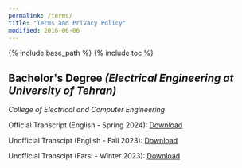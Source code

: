```yaml
---
permalink: /terms/
title: "Terms and Privacy Policy"
modified: 2016-06-06
---
```


{% include base_path %}
{% include toc %}

## Bachelor's Degree *(Electrical Engineering at University of Tehran)*

*College of Electrical and Computer Engineering*

Official Transcript (English - Spring 2024): [Download](/files/OfficialTranscript-ErfanPanahi.pdf)

Unofficial Transcipt (English - Fall 2023): [Download](/files/TranscriptofUniversityGrades_Summer2023.pdf)

Unofficial Transcipt (Farsi - Winter 2023): [Download](/files/Farsi_Transcrpit_NU.pdf)
